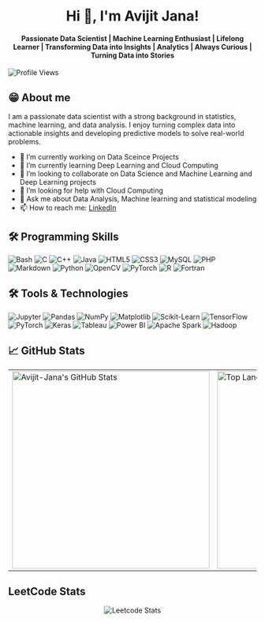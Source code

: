 <h1 align="center">Hi 👋, I'm Avijit Jana!</h1>

<h4 align="center">Passionate Data Scientist |  Machine Learning Enthusiast | Lifelong Learner | Transforming Data into Insights | Analytics | Always Curious | Turning Data into Stories</h4>

![Profile Views](https://komarev.com/ghpvc/?username=Avijit-Jana)

## 😁 About me

I am a passionate data scientist with a strong background in statistics, machine learning, and data analysis. I enjoy turning complex data into actionable insights and developing predictive models to solve real-world problems.

- 🔭 I’m currently working on Data Sceince Projects
- 🌱 I’m currently learning Deep Learning and Cloud Computing
- 👯 I’m looking to collaborate on Data Science and Machine Learning and Deep Learning projects
- 🤔 I’m looking for help with Cloud Computing
- 💬 Ask me about Data Analysis, Machine learning and statistical modeling
- 📫 How to reach me: [LinkedIn](https://www.linkedin.com/in/avijit-jana/)

## 🛠 Programming Skills

![Bash](https://img.shields.io/badge/Bash-4EAA25?style=for-the-badge&logo=gnu-bash&logoColor=white)
![C](https://img.shields.io/badge/C-00599C?style=for-the-badge&logo=c&logoColor=white)
![C++](https://img.shields.io/badge/C++-00599C?style=for-the-badge&logo=cplusplus&logoColor=white)
![Java](https://img.shields.io/badge/Java-007396?style=for-the-badge&logo=java&logoColor=white)
![HTML5](https://img.shields.io/badge/HTML5-E34F26?style=for-the-badge&logo=html5&logoColor=white)
![CSS3](https://img.shields.io/badge/CSS3-1572B6?style=for-the-badge&logo=css3&logoColor=white)
![MySQL](https://img.shields.io/badge/MySQL-4479A1?style=for-the-badge&logo=mysql&logoColor=white)
![PHP](https://img.shields.io/badge/PHP-777BB4?style=for-the-badge&logo=php&logoColor=white)
![Markdown](https://img.shields.io/badge/Markdown-000000?style=for-the-badge&logo=markdown&logoColor=white)
![Python](https://img.shields.io/badge/Python-3776AB?style=for-the-badge&logo=python&logoColor=white)
![OpenCV](https://img.shields.io/badge/OpenCV-5C3EE8?style=for-the-badge&logo=opencv&logoColor=white)
![PyTorch](https://img.shields.io/badge/PyTorch-EE4C2C?style=for-the-badge&logo=pytorch&logoColor=white)
![R](https://img.shields.io/badge/R-276DC3?style=for-the-badge&logo=r&logoColor=white)
![Fortran](https://img.shields.io/badge/Fortran-734F96?style=for-the-badge&logo=fortran&logoColor=white)

## 🛠️ Tools & Technologies

![Jupyter](https://img.shields.io/badge/Jupyter-F37626?style=for-the-badge&logo=jupyter&logoColor=white)
![Pandas](https://img.shields.io/badge/Pandas-150458?style=for-the-badge&logo=pandas&logoColor=white)
![NumPy](https://img.shields.io/badge/NumPy-013243?style=for-the-badge&logo=numpy&logoColor=white)
![Matplotlib](https://img.shields.io/badge/Matplotlib-3E77CC?style=for-the-badge&logo=plotly&logoColor=white)
![Scikit-Learn](https://img.shields.io/badge/Scikit--Learn-F7931E?style=for-the-badge&logo=scikit-learn&logoColor=white)
![TensorFlow](https://img.shields.io/badge/TensorFlow-FF6F00?style=for-the-badge&logo=tensorflow&logoColor=white)
![PyTorch](https://img.shields.io/badge/PyTorch-EE4C2C?style=for-the-badge&logo=pytorch&logoColor=white)
![Keras](https://img.shields.io/badge/Keras-D00000?style=for-the-badge&logo=keras&logoColor=white)
![Tableau](https://img.shields.io/badge/Tableau-E97627?style=for-the-badge&logo=tableau&logoColor=white)
![Power BI](https://img.shields.io/badge/Power%20BI-F2C811?style=for-the-badge&logo=powerbi&logoColor=black)
![Apache Spark](https://img.shields.io/badge/Apache%20Spark-E25A1C?style=for-the-badge&logo=apachespark&logoColor=white)
![Hadoop](https://img.shields.io/badge/Hadoop-66CCFF?style=for-the-badge&logo=apachehadoop&logoColor=black)

## 📈 GitHub Stats

<table>
  <tr>
    <td>
      <img src="https://github-readme-stats.vercel.app/api?username=Avijit-Jana&show_icons=true&theme=radical" alt="Avijit-Jana's GitHub Stats" width="400" />
    </td>
    <td>
      <img src="https://github-readme-stats.vercel.app/api/top-langs/?username=Avijit-Jana&layout=compact&theme=radical" alt="Top Languages" width="400" />
    </td>
  </tr>
</table>

## LeetCode Stats

<p align="center">
  <img src="https://leetcard.jacoblin.cool/avijit3535?theme=unicorn&font=Roboto&ext=heatmap" alt="Leetcode Stats"/>
</p>
